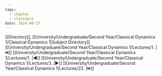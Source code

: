 ```yaml
---
tags:
  - chapter
  - classdyn1
date: 2024-09-27
---
```

[[Directory]], [[University/Undergraduate/Second Year/Classical Dynamics 1/Classical Dynamics 1|Subject Directory]]
[[University/Undergraduate/Second Year/Classical Dynamics 1/Lectures/1. |🞀🞀]] [[University/Undergraduate/Second Year/Classical Dynamics 1/Lectures/1. |◀]] [[University/Undergraduate/Second Year/Classical Dynamics 1/Lectures/3. |▶]] [[University/Undergraduate/Second Year/Classical Dynamics 1/Lectures/22. |🞂🞂]]
# 
## 
### 
